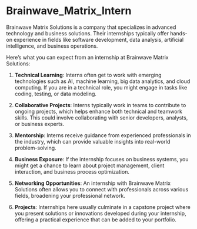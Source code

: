# Brainwave_Matrix_Intern
Brainwave Matrix Solutions is a company that specializes in advanced technology and business solutions. Their internships typically offer hands-on experience in fields like software development, data analysis, artificial intelligence, and business operations.

Here’s what you can expect from an internship at Brainwave Matrix Solutions:

1. **Technical Learning**: Interns often get to work with emerging technologies such as AI, machine learning, big data analytics, and cloud computing. If you are in a technical role, you might engage in tasks like coding, testing, or data modeling.

2. **Collaborative Projects**: Interns typically work in teams to contribute to ongoing projects, which helps enhance both technical and teamwork skills. This could involve collaborating with senior developers, analysts, or business experts.

3. **Mentorship**: Interns receive guidance from experienced professionals in the industry, which can provide valuable insights into real-world problem-solving.

4. **Business Exposure**: If the internship focuses on business systems, you might get a chance to learn about project management, client interaction, and business process optimization.

5. **Networking Opportunities**: An internship with Brainwave Matrix Solutions often allows you to connect with professionals across various fields, broadening your professional network.

6. **Projects**: Internships here usually culminate in a capstone project where you present solutions or innovations developed during your internship, offering a practical experience that can be added to your portfolio.

